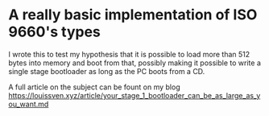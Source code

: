 # A really basic implementation of ISO 9660's types

I wrote this to test my hypothesis that it is possible to load more than
512 bytes into memory and boot from that, possibly making it possible to write
a single stage bootloader as long as the PC boots from a CD.

A full article on the subject can be fount on my blog
<https://louissven.xyz/article/your_stage_1_bootloader_can_be_as_large_as_you_want.md>

